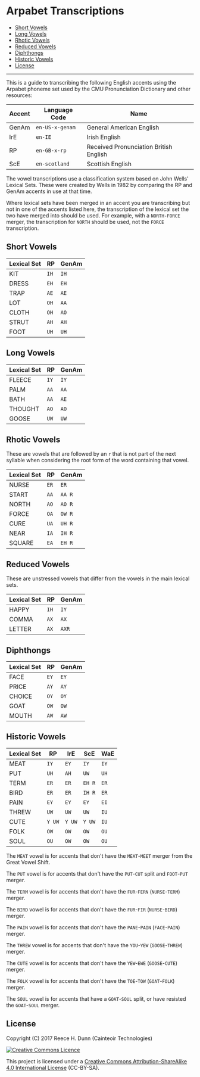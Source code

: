 # Arpabet Transcriptions

- [Short Vowels](#short-vowels)
- [Long Vowels](#long-vowels)
- [Rhotic Vowels](#rhotic-vowels)
- [Reduced Vowels](#reduced-vowels)
- [Diphthongs](#diphthongs)
- [Historic Vowels](#historic-vowels)
- [License](#license)

----------

This is a guide to transcribing the following English accents using the Arpabet
phoneme set used by the CMU Pronunciation Dictionary and other resources:

| Accent | Language Code   | Name                                   |
|--------|-----------------|----------------------------------------|
| GenAm  | `en-US-x-genam` | General American English               |
| IrE    | `en-IE`         | Irish English                          |
| RP     | `en-GB-x-rp`    | Received Pronunciation British English |
| ScE    | `en-scotland`   | Scottish English                       |

The vowel transcriptions use a classification system based on John Wells' Lexical
Sets. These were created by Wells in 1982 by comparing the RP and GenAm accents
in use at that time.

Where lexical sets have been merged in an accent you are transcribing but not
in one of the accents listed here, the transcription of the lexical set the two
have merged into should be used. For example, with a `NORTH-FORCE` merger, the
transcription for `NORTH` should be used, not the `FORCE` transcription.

## Short Vowels

| Lexical Set | RP     | GenAm  |
|-------------|--------|--------|
| KIT         | `IH`   | `IH`   |
| DRESS       | `EH`   | `EH`   |
| TRAP        | `AE`   | `AE`   |
| LOT         | `OH`   | `AA`   |
| CLOTH       | `OH`   | `AO`   |
| STRUT       | `AH`   | `AH`   |
| FOOT        | `UH`   | `UH`   |

## Long Vowels

| Lexical Set | RP     | GenAm  |
|-------------|--------|--------|
| FLEECE      | `IY`   | `IY`   |
| PALM        | `AA`   | `AA`   |
| BATH        | `AA`   | `AE`   |
| THOUGHT     | `AO`   | `AO`   |
| GOOSE       | `UW`   | `UW`   |

## Rhotic Vowels

These are vowels that are followed by an `r` that is not part of the next syllable
when considering the root form of the word containing that vowel.

| Lexical Set | RP     | GenAm  |
|-------------|--------|--------|
| NURSE       | `ER`   | `ER`   |
| START       | `AA`   | `AA R` |
| NORTH       | `AO`   | `AO R` |
| FORCE       | `OA`   | `OW R` |
| CURE        | `UA`   | `UH R` |
| NEAR        | `IA`   | `IH R` |
| SQUARE      | `EA`   | `EH R` |

## Reduced Vowels

These are unstressed vowels that differ from the vowels in the main lexical sets.

| Lexical Set | RP     | GenAm  |
|-------------|--------|--------|
| HAPPY       | `IH`   | `IY`   |
| COMMA       | `AX`   | `AX`   |
| LETTER      | `AX`   | `AXR`  |

## Diphthongs

| Lexical Set | RP     | GenAm  |
|-------------|--------|--------|
| FACE        | `EY`   | `EY`   |
| PRICE       | `AY`   | `AY`   |
| CHOICE      | `OY`   | `OY`   |
| GOAT        | `OW`   | `OW`   |
| MOUTH       | `AW`   | `AW`   |

## Historic Vowels

| Lexical Set | RP     | IrE    | ScE    | WaE    |
|-------------|--------|--------|--------|--------|
| MEAT        | `IY`   | `EY`   | `IY`   | `IY`   |
| PUT         | `UH`   | `AH`   | `UW`   | `UH`   |
| TERM        | `ER`   | `ER`   | `EH R` | `ER`   |
| BIRD        | `ER`   | `ER`   | `IH R` | `ER`   |
| PAIN        | `EY`   | `EY`   | `EY`   | `EI`   |
| THREW       | `UW`   | `UW`   | `UW`   | `IU`   |
| CUTE        | `Y UW` | `Y UW` | `Y UW` | `IU`   |
| FOLK        | `OW`   | `OW`   | `OW`   | `OU`   |
| SOUL        | `OU`   | `OW`   | `OW`   | `OU`   |

The `MEAT` vowel is for accents that don't have the `MEAT`-`MEET` merger from
the Great Vowel Shift.

The `PUT` vowel is for accents that don't have the `PUT`-`CUT` split and
`FOOT`-`PUT` merger.

The `TERM` vowel is for accents that don't have the `FUR`-`FERN`
(`NURSE`-`TERM`) merger.

The `BIRD` vowel is for accents that don't have the `FUR`-`FIR`
(`NURSE`-`BIRD`) merger.

The `PAIN` vowel is for accents that don't have the `PANE`-`PAIN`
(`FACE`-`PAIN`) merger.

The `THREW` vowel is for accents that don't have the `YOU`-`YEW`
(`GOOSE`-`THREW`) merger.

The `CUTE` vowel is for accents that don't have the `YEW`-`EWE`
(`GOOSE`-`CUTE`) merger.

The `FOLK` vowel is for accents that don't have the `TOE`-`TOW`
(`GOAT`-`FOLK`) merger.

The `SOUL` vowel is for accents that have a `GOAT`-`SOUL` split, or have
resisted the `GOAT`-`SOUL` merger.

## License

Copyright (C) 2017 Reece H. Dunn (Cainteoir Technologies)

<a rel="license" href="http://creativecommons.org/licenses/by-sa/4.0/"><img alt="Creative Commons Licence" style="border-width:0" src="https://i.creativecommons.org/l/by-sa/4.0/88x31.png" /></a>

This project is licensed under a [Creative Commons Attribution-ShareAlike 4.0 International License](../COPYING.md)
(CC-BY-SA).
